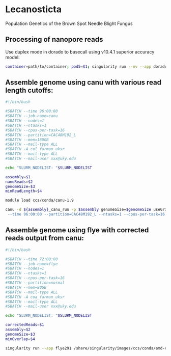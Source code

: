 # Lecanosticta
Population Genetics of the Brown Spot Needle Blight Fungus

## Processing of nanopore reads
Use duplex mode in dorado to basecall using v10.4.1 superior accuracy model:
```bash
container=path/to/container; pod5=$1; singularity run --nv --app dorado034 $container dorado duplex --device 'cuda:all' dna_r10.4.1_e8.2_5khz_stereo@v1.1 --emit-fastq $pod5 > ${pod5/pod5/sup}_duplex.fastq
```
## Assemble genome using canu with various read length cutoffs:
```bash
#!/bin/bash

#SBATCH --time 96:00:00
#SBATCH --job-name=canu
#SBATCH --nodes=1
#SBATCH --ntasks=1
#SBATCH --cpus-per-task=16
#SBATCH --partition=CAC48M192_L
#SBATCH --mem=180GB
#SBATCH --mail-type ALL
#SBATCH -A col_farman_uksr
#SBATCH --mail-type ALL
#SBATCH --mail-user xxx@uky.edu

echo "SLURM_NODELIST: "$SLURM_NODELIST

assembly=$1
nanoReads=$2
genomeSize=$3
minReadLength=$4

module load ccs/conda/canu-1.9

canu -d ${assembly}_canu_run -p $assembly genomeSize=$genomeSize useGrid=false gridOptionsOVS=" \
 --time 96:00:00 --partition=CAC48M192_L --ntasks=1 --cpus-per-task=16 " minReadLength=$minReadLength stopOnReadQuality=false -nanopore-raw $nanoReads
```
## Assemble genome using flye with corrected reads output from canu:
```bash
#!/bin/bash

#SBATCH --time 72:00:00
#SBATCH --job-name=flye
#SBATCH --nodes=1
#SBATCH --ntasks=1
#SBATCH --cpus-per-task=16
#SBATCH --partition=normal
#SBATCH --mem=80GB
#SBATCH --mail-type ALL
#SBATCH -A coa_farman_uksr
#SBATCH --mail-type ALL
#SBATCH --mail-user xxx@uky.edu

echo "SLURM_NODELIST: "$SLURM_NODELIST

correctedReads=$1
assembly=$2
genomeSize=$3
minOverlap=$4

singularity run --app flye291 /share/singularity/images/ccs/conda/amd-conda9-rocky8.sinf flye  --nano-raw $correctedReads --genome-size $genomeSize  --threads 8 --out-dir ${assembly}_flye --min-overlap $minOverlap
```
